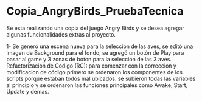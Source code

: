 # Copia_AngryBirds_PruebaTecnica
Se esta realizando una copia del juego Angry Birds y se desea agregar algunas funcionalidades extras al proyecto.

1- Se generó una escena nueva para la seleccion de las aves, se editó una imagen de Background para el fondo, se agregó un botón de Play para pasar al game y 3 zonas de boton para la seleccion de las 3 aves.
	Refactorizacion de Codigo (RC): para comenzar con la correccion y modificacion de código primero se ordenaron los componentes de los scripts porque estaban todos mal ubicados. se subieron todas las variables al principio y se ordenaron las funciones principales  como Awake, Start, Update y demas.